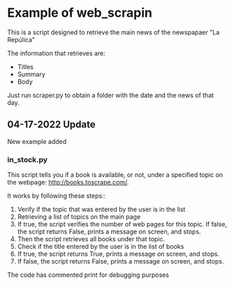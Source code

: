 # Example of web_scrapin

This is a script designed to retrieve the main news of the newspapaer "La Repúlica"

The information that retrieves are:

- Titles
- Summary
- Body

Just run scraper.py to obtain a folder with the date and the news of that day.

## 04-17-2022 Update
New example added
### in_stock.py

This script tells you if a book is available, or not, under a specified topic on the webpage: http://books.toscrape.com/.

It works by following these steps::

1. Verify if the topic that was entered by the user is in the list
1. Retrieving a list of topics on the main page
1. If true, the script verifies the number of web pages for this topic. If false, the script returns False, prints a message on screen, and stops.
1. Then the script retrieves all books under that topic.
1. Check if the title entered by the user is in the list of books
1. If true, the script returns True, prints a message on screen, and stops.
1. If false, the script returns False, prints a message on screen, and stops.

The code has commented print for debugging purposes
